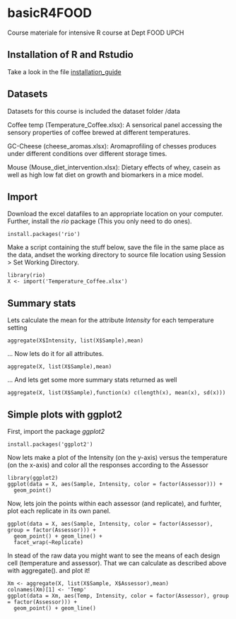 # basicR4FOOD
Course materiale for intensive R course at Dept FOOD UPCH 

## Installation of R and Rstudio
Take a look in the file [installation_guide](https://github.com/mortenarendt/basicR4FOOD/blob/master/Installation_guide.pdf)

## Datasets
Datasets for this course is included the dataset folder /data

Coffee temp (Temperature_Coffee.xlsx): A sensorical panel accessing the sensory properties of coffee brewed at different temperatures. 

GC-Cheese (cheese_aromas.xlsx): Aromaprofiling of chesses produces under different conditions over different storage times. 

Mouse (Mouse_diet_intervention.xlsx): Dietary effects of whey, casein as well as high low fat diet on growth and biomarkers in a mice model. 

## Import 

Download the excel datafiles to an appropriate location on your computer. Further, install the _rio_ package 
(This you only need to do ones). 

```{r}
install.packages('rio')
```
Make a script containing the stuff below, save the file in the same place as the data, andset the working directory to source file location using Session > Set Working Directory. 

```{r}
library(rio)
X <- import('Temperature_Coffee.xlsx')
```

## Summary stats

Lets calculate the mean for the attribute _Intensity_ for each temperature setting

```{r}
aggregate(X$Intensity, list(X$Sample),mean)
```
... Now lets do it for all attributes. 

```{r}
aggregate(X, list(X$Sample),mean)
```

... And lets get some more summary stats returned as well

```{r}
aggregate(X, list(X$Sample),function(x) c(length(x), mean(x), sd(x)))
```
          
## Simple plots with ggplot2

First, import the package _ggplot2_
```{r}
install.packages('ggplot2')
```

Now lets make a plot of the Intensity (on the y-axis) versus the temperature (on the x-axis) and color all the responses according to the Assessor

```{r}
library(ggplot2)
ggplot(data = X, aes(Sample, Intensity, color = factor(Assessor))) + 
  geom_point()
```
Now, lets join the points within each assessor (and replicate), and furhter, plot each replicate in its own panel. 

```{r}
ggplot(data = X, aes(Sample, Intensity, color = factor(Assessor), group = factor(Assessor))) + 
  geom_point() + geom_line() + 
  facet_wrap(~Replicate)
```

In stead of the raw data you might want to see the means of each design cell (temperature and assessor). That we can calculate as described above with aggregate(). and plot it!

```{r}
Xm <- aggregate(X, list(X$Sample, X$Assessor),mean)
colnames(Xm)[1] <- 'Temp'
ggplot(data = Xm, aes(Temp, Intensity, color = factor(Assessor), group = factor(Assessor))) + 
  geom_point() + geom_line()
```

